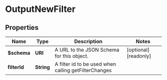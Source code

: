 

# OutputNewFilter


## Properties

| Name | Type | Description | Notes |
|------------ | ------------- | ------------- | -------------|
|**$schema** | **URI** | A URL to the JSON Schema for this object. |  [optional] [readonly] |
|**filterId** | **String** | A filter id to be used when calling getFilterChanges |  |



